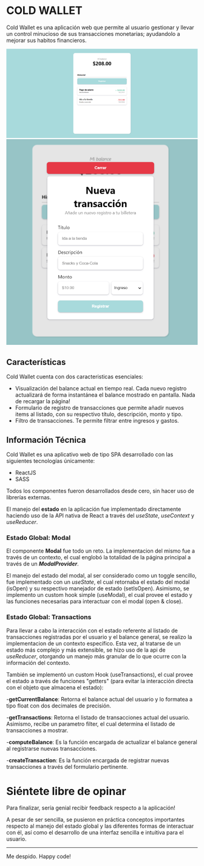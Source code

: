 # COLD WALLET
Cold Wallet es una aplicación web que permite al usuario gestionar y llevar un control minucioso de sus transacciones monetarias; ayudandolo a mejorar sus habitos financieros.

![ColdWallet Home Page preview](assets/preview.png)
![ColdWallet Modal preview](assets/ModalPreview.png)

## Características
Cold Wallet cuenta con dos caracteristicas esenciales:
- Visualización del balance actual en tiempo real. Cada nuevo registro actualizará de forma instantánea el balance mostrado en pantalla. Nada de recargar la página!
- Formulario de registro de transacciones que permite añadir nuevos items al listado, con su respectivo título, descripción, monto y tipo.
- Filtro de transacciones. Te permite filtrar entre ingresos y gastos. 

## Información Técnica
Cold Wallet es una aplicativo web de tipo SPA desarrollado con las siguientes tecnologías únicamente:
- ReactJS 
- SASS

Todos los componentes fueron desarrollados desde cero, sin hacer uso de librerías externas.

El manejo del **estado** en la aplicación fue implementado directamente haciendo uso de la API nativa de React a través del *useState*, *useContext* y *useReducer*.

### Estado Global: Modal
El componente **Modal** fue todo un reto. La implementacion del mismo fue a través de un contexto, el cual englobó la totalidad de la página principal a través de un ***ModalProvider***.

El manejo del estado del modal, al ser considerado como un toggle sencillo, fue implementado con un *useState*, el cual retornaba el estado del modal (isOpen) y su respectivo manejador de estado (setIsOpen). Asimismo, se implemento un custom hook simple (useModal), el cual provee el estado y las funciones necesarias para interactuar con el modal (open & close).

### Estado Global: Transactions
Para llevar a cabo la interacción con el estado referente al listado de transacciones registradas por el usuario y el balance general, se realizo la implementacion de un contexto específico. Esta vez, al tratarse de un estado más complejo y más extensible, se hizo uso de la api de *useReducer*,  otorgando un manejo más granular de lo que ocurre con la información del contexto.

También se implementó un custom Hook (useTransactions), el cual provee el estado a través de funciones "getters" (para evitar la interacción directa con el objeto que almacena el estado):

-**getCurrentBalance**: Retorna el balance actual del usuario y lo formatea a tipo float con dos decimales de precisión.

-**getTransactions**: Retorna el listado de transacciones actual del usuario. Asimismo, recibe un parametro filter, el cual determina el listado de transacciones a mostrar.

-**computeBalance**: Es la función encargada de actualizar el balance general al registrarse nuevas transacciones. 

-**createTransaction**: Es la función encargada de registrar nuevas transacciones a través del formulario pertinente.

# Siéntete libre de opinar
Para finalizar, sería genial recibir feedback respecto a la aplicación!

A pesar de ser sencilla, se pusieron en práctica conceptos importantes respecto al manejo del estado global y las diferentes formas de interactuar con él, así como el desarrollo de una interfaz sencilla e intuitiva para el usuario.

---
Me despido.
Happy code!